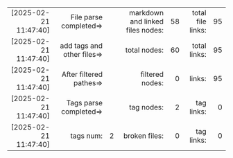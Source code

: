 

||||||||
|-:|-:|-:|-:|-:|-:|-:|
|[2025-02-21 11:47:40] |File parse completed=>|| markdown and linked files nodes:| 58| total file links:| 95|
|[2025-02-21 11:47:40] |add tags and other files=>||  total nodes: |60|  total links:| 95|
|[2025-02-21 11:47:40] |After filtered pathes=>|| filtered nodes: |0|  links:| 95|
|[2025-02-21 11:47:40] |Tags parse completed=>||  tag nodes: |2| tag links:| 0|
|[2025-02-21 11:47:40] |tags num:| 2| broken files: |0| tag links:| 0|
